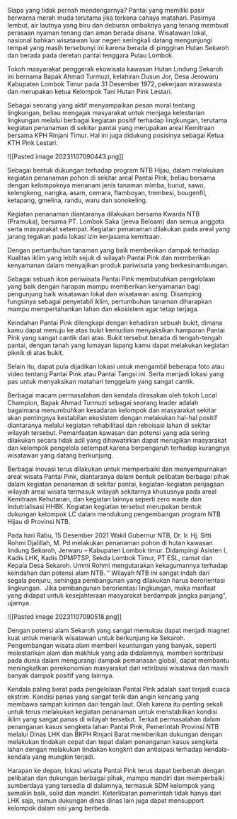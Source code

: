 Siapa yang tidak pernah mendengarnya? Pantai yang memiliki pasir berwarna merah muda terutama jika terkena cahaya matahari. Pasirnya lembut, air lautnya yang biru dan deburan ombaknya yang tenang membuat perasaan nyaman tenang dan aman berada disana. Wisatawan lokal, nasional bahkan wisatawan luar negeri seringkali datang mengunjungi tempat yang masih tersebunyi ini karena berada di pinggiran Hutan Sekaroh dan berada pada deretan pantai tenggara Pulau Lombok.

Tokoh masyarakat penggerak ekowisata kawasan Hutan Lindung Sekaroh ini bernama Bapak Ahmad Turmuzi, kelahiran Dusun Jor, Desa Jerowaru Kabupaten Lombok Timur pada 31 Desember 1972, pekerjaan wiraswasta dan merupakan ketua Kelompok Tani Hutan Pink Lestari.

Sebagai seorang yang aktif menyampaikan pesan moral tentang lingkungan, beliau mengajak masyarakat untuk menjaga kelestarian lingkungan melalui berbagai kegiatan positif terhadap lingkungan, terutama kegiatan penanaman di sekitar pantai yang merupakan areal Kemitraan bersama KPH Rinjani Timur. Hal ini juga didukung posisinya sebagai Ketua KTH Pink Lestari.

![[Pasted image 20231107090443.png]]

Sebagai bentuk dukungan terhadap program NTB Hijau, dalam melakukan kegiatan  penanaman pohon di sekitar areal Pantai Pink, beliau bersama dengan kelompoknya menanam jenis tanaman mimba, bunut, sawo, kelengkeng, nangka, asam, cemara, flamboyan, trembesi, bougenfil, ketapang, gmelina, randu, waru dan sonokeling.

Kegiatan penanaman diantaranya dilakukan bersama Kwarda NTB (Pramuka), bersama PT. Lombok Saka (jeeva Beloam) dan semua anggota serta masyarakat setempat. Kegiatan penanaman dilakukan pada areal yang jarang tegakan pada lokasi izin kerjasama kemitraan.

Dengan pertumbuhan tanaman yang baik memberikan dampak terhadap Kualitas iklim yang lebih sejuk di wilayah Pantai Pink dan memberikan kenyamanan dalam menyajikan produk pariwisata yang berkesinambungan. 

Sebagai sebuah  ikon periwisata Pantai Pink membutuhkan pengelolaan yang baik dengan harapan mampu memberikan kenyamanan bagi pengunjung baik wisatawan lokal dan wisatawan asing. Disamping fungsinya sebagai penyetabil iklim, pertumbuhan tanaman diharapkan mampu mempertahankan lahan dan ekosistem agar tetap terjaga. 

Keindahan Pantai Pink dilengkapi dengan kehadiran sebuah bukit, dimana kamu dapat menuju ke atas bukit kemudian menyaksikan hamparan Pantai Pink yang sangat cantik dari atas. Bukit tersebut berada di tengah-tengah pantai, dengan tanah yang lumayan lapang kamu dapat melakukan kegiatan piknik di atas bukit.

Selain itu, dapat pula dijadikan lokasi untuk mengambil beberapa foto atau video tentang Pantai Pink atau Pantai Tangsi ini. Serta menjadi lokasi yang pas untuk menyaksikan matahari tenggelam yang sangat cantik.

Berbagai macam permasalahan dan kendala dirasakan oleh tokoh Local Champion, Bapak Ahmad Turmuzi sebagai seorang leader adalah bagaimana menumbuhkan kesadaran kelompok dan masyarakat sekitar akan pentingnya kestabilan ekosistem dengan melakukan hal-hal positif diantaranya melalui kegiatan rehabilitasi dan reboisasi lahan di sekitar wilayah tersebut. Pemanfaatan kawasan dan potensi yang ada sering dilakukan secara tidak adil yang dihawatirkan dapat merugikan masyarakat dan kelompok pengelola setempat karena berpengaruh terhadap kurangnya wisatawan yang datang berkunjung.

Berbagai inovasi terus dilakukan untuk memperbaiki dan menyempurnakan  areal wisata Pantai Pink, diantaranya  dalam bentuk pelibatan berbagai pihak dalam kegiatan penanaman di sekitar pantai, kegiatan-kegiatan penjagaan wilayah areal wisata termasuk wilayah sekitarnya khususnya pada areal Kemitraan Kehutanan, dan kegiatan lainnya seperti zero waste dan Indutrialisasi HHBK. Kegiatan kegiatan tersebut merupakan bentuk dukungan kelompok LC dalam mendukung pengembangan program NTB Hijau di Provinsi NTB.

Pada hari Rabu, 15 Desember 2021 Wakil Gubernur NTB, Dr. Ir. Hj. Sitti Rohmi Djalillah, M. Pd melakukan penanaman pohon di hutan kawasan lindung Sekaroh, Jerwaru – Kabupaten Lombok timur. Didampingi Asisten I, Kadis LHK, Kadis DPMPTSP, Sekda Lombok Timur, PT ESL, camat dan Kepala Desa Sekaroh. Ummi Rohmi mengutarakan kekagumannya terhadap keindahan dan potensi alam NTB. “ Wilayah NTB ini sangat indah dari segala penjuru, sehingga pembangunan yang dilakukan harus berorientasi lingkungan.  Jika pembangunan berorientasi lingkungan, maka manfaat yang didapat untuk kesejahteraan masyarakat berdampak jangka panjang”, ujarnya.

![[Pasted image 20231107090518.png]]

Dengan potensi alam Sekaroh yang sangat memukau dapat menjadi magnet kuat untuk menarik wisatawan untuk berkunjung ke Sekaroh. Pengembangan wisata alam memberi keuntungan yang banyak, seperti melestarikan alam dan makhluk yang ada didalamnya, memberi kontribusi pada dunia dalam mengurangi dampak pemanasan global, dapat membantu meningkatkan perekonomian masyarakat dari retiribusi wisatawa dan masih banyak dampak positif yang lainnya.

Kendala paling berat pada pengelolaan Pantai Pink adalah saat terjadi cuaca ekstrim. Kondisi panas yang sangat terik dan angin kencang yang membawa sampah kiriman dari tengah laut. Oleh karena itu penting sekali untuk terus melakukan kegiatan penanaman untuk menstabilkan kondisi iklim yang sangat panas di wilayah tersebut. Terkait permasalahan dalam penanganan kasus sengketa lahan Pantai Pink, Pemerintah Provinsi NTB melalui Dinas LHK dan BKPH Rinjani Barat memberikan dukungan dengan melakukan tindakan cepat dan tepat dalam penanganan kasus sengketa lahan dengan melakukan tindakan kongkrit dan antisipasi terhadap kendala-kendala yang mungkin terjadi.

Harapan ke depan, lokasi wisata Pantai Pink terus dapat berbenah dengan pelibatan dan dukungan berbagai pihak, mampu mandiri dan memperbaiki sumberdaya yang tersedia di dalamnya, termasuk SDM kelompok yang semakin baik, solid dan mandiri. Keterlibatan pemerintah tidak hanya dari LHK saja, namun dukungan dinas dinas lain juga dapat mensupport kelompok dalam sisi yang berbeda.